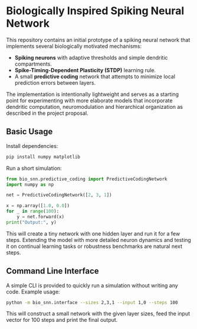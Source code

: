 # Biologically Inspired Spiking Neural Network

This repository contains an initial prototype of a spiking neural network that
implements several biologically motivated mechanisms:

- **Spiking neurons** with adaptive thresholds and simple dendritic
  compartments.
- **Spike-Timing-Dependent Plasticity (STDP)** learning rule.
- A small **predictive coding** network that attempts to minimize local
  prediction errors between layers.

The implementation is intentionally lightweight and serves as a starting point
for experimenting with more elaborate models that incorporate dendritic
computation, neuromodulation and hierarchical organization as described in the
project proposal.

## Basic Usage

Install dependencies:

```bash
pip install numpy matplotlib
```

Run a short simulation:

```python
from bio_snn.predictive_coding import PredictiveCodingNetwork
import numpy as np

net = PredictiveCodingNetwork([2, 3, 1])

x = np.array([1.0, 0.0])
for _ in range(100):
    y = net.forward(x)
print("Output:", y)
```

This will create a tiny network with one hidden layer and run it for a few
steps. Extending the model with more detailed neuron dynamics and testing it on
continual learning tasks or robustness benchmarks are natural next steps.

## Command Line Interface

A simple CLI is provided to quickly run a simulation without writing any code. Example usage:

```bash
python -m bio_snn.interface --sizes 2,3,1 --input 1,0 --steps 100
```

This will construct a small network with the given layer sizes, feed the input vector for 100 steps and print the final output.
